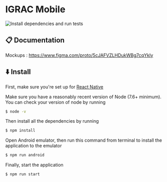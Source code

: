 # IGRAC Mobile

![Install dependencies and run tests](https://github.com/kartoza/igrac-mobile/workflows/Install%20dependencies%20and%20run%20tests/badge.svg)

## :clipboard: Documentation

Mockups : https://www.figma.com/proto/5cJAFVZLHDukWBg7cqYkly

## :arrow_down: Install

First, make sure you're set up for [React Native](https://facebook.github.io/react-native/docs/getting-started.html#content)

Make sure you have a reasonably recent version of Node (7.6+ minimum). You can check your version of node by running

```sh
$ node -v
```

Then install all the dependencies by running
```sh
$ npm install
```

Open Android emulator, then run this command from terminal to install the application to the emulator
```sh
$ npm run android
```

Finally, start the application
```sh
$ npm run start
```
